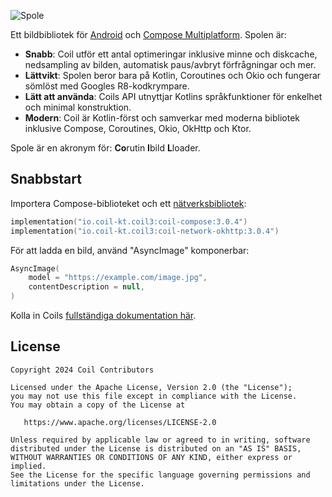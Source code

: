 ![Spole](logo.svg)

Ett bildbibliotek för [Android](https://www.android.com/) och [Compose Multiplatform](https://www.jetbrains.com/lp/compose-multiplatform/). Spolen är:

- **Snabb**: Coil utför ett antal optimeringar inklusive minne och diskcache, nedsampling av bilden, automatisk paus/avbryt förfrågningar och mer.
- **Lättvikt**: Spolen beror bara på Kotlin, Coroutines och Okio och fungerar sömlöst med Googles R8-kodkrympare.
- **Lätt att använda**: Coils API utnyttjar Kotlins språkfunktioner för enkelhet och minimal konstruktion.
- **Modern**: Coil är Kotlin-först och samverkar med moderna bibliotek inklusive Compose, Coroutines, Okio, OkHttp och Ktor.

Spole är en akronym för: **Co**rutin **I**bild **L**loader.

## Snabbstart

Importera Compose-biblioteket och ett [nätverksbibliotek](https://coil-kt.github.io/coil/network/):

```kotlin
implementation("io.coil-kt.coil3:coil-compose:3.0.4")
implementation("io.coil-kt.coil3:coil-network-okhttp:3.0.4")
```

För att ladda en bild, använd "AsyncImage" komponerbar:

```kotlin
AsyncImage(
    model = "https://example.com/image.jpg",
    contentDescription = null,
)
```

Kolla in Coils [fullständiga dokumentation här](https://coil-kt.github.io/coil/getting_started/).

## License

    Copyright 2024 Coil Contributors

    Licensed under the Apache License, Version 2.0 (the "License");
    you may not use this file except in compliance with the License.
    You may obtain a copy of the License at

       https://www.apache.org/licenses/LICENSE-2.0

    Unless required by applicable law or agreed to in writing, software
    distributed under the License is distributed on an "AS IS" BASIS,
    WITHOUT WARRANTIES OR CONDITIONS OF ANY KIND, either express or implied.
    See the License for the specific language governing permissions and
    limitations under the License.
